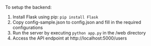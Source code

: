 To setup the backend:
1. Install Flask using pip: `pip install Flask`
2. Copy config-sample.json to config.json and fill in the required configurations
3. Run the server by executing `python app.py` in the /web directory
4. Access the API endpoint at http://localhost:5000/users
